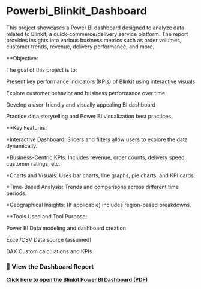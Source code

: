 # Powerbi_Blinkit_Dashboard
This project showcases a Power BI dashboard designed to analyze data related to Blinkit, a quick-commerce/delivery service platform. The report provides insights into various business metrics such as order volumes, customer trends, revenue, delivery performance, and more.


**Objective:

The goal of this project is to:

Present key performance indicators (KPIs) of Blinkit using interactive visuals

Explore customer behavior and business performance over time

Develop a user-friendly and visually appealing BI dashboard

Practice data storytelling and Power BI visualization best practices



**Key Features:

 *Interactive Dashboard: Slicers and filters allow users to explore the data dynamically.

 *Business-Centric KPIs: Includes revenue, order counts, delivery speed, customer ratings, etc.

 *Charts and Visuals: Uses bar charts, line graphs, pie charts, and KPI cards.

 *Time-Based Analysis: Trends and comparisons across different time periods.

 *Geographical Insights: (If applicable) includes region-based breakdowns.



**Tools Used and Tool	Purpose:

Power BI	Data modeling and dashboard creation

Excel/CSV	Data source (assumed)

DAX	Custom calculations and KPIs



### 🔗 View the Dashboard Report

 **[Click here to open the Blinkit Power BI Dashboard (PDF)](https://github.com/pallavi544/Powerbi_Blinkit_Dashboard/blob/main/blink%20it%20project.pdf)**  

